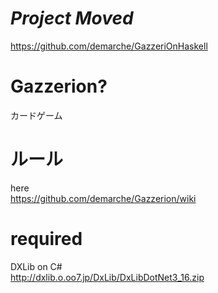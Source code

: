 # *Project Moved*
<https://github.com/demarche/GazzeriOnHaskell>

# Gazzerion?

カードゲーム

# ルール
here  
<https://github.com/demarche/Gazzerion/wiki>

# required
DXLib on C#  
<http://dxlib.o.oo7.jp/DxLib/DxLibDotNet3_16.zip>

